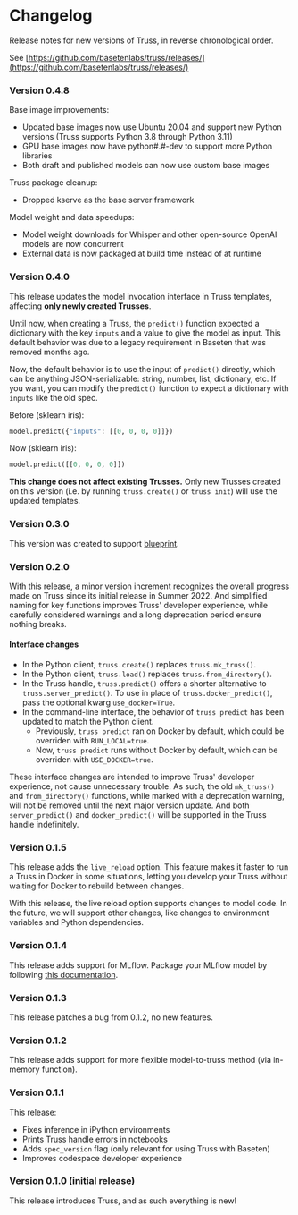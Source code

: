 # Changelog

Release notes for new versions of Truss, in reverse chronological order.

See [https://github.com/basetenlabs/truss/releases/](https://github.com/basetenlabs/truss/releases/)

### Version 0.4.8

Base image improvements:

* Updated base images now use Ubuntu 20.04 and support new Python versions (Truss supports Python 3.8 through Python 3.11)
* GPU base images now have python#.#-dev to support more Python libraries
* Both draft and published models can now use custom base images

Truss package cleanup:

* Dropped kserve as the base server framework

Model weight and data speedups:

* Model weight downloads for Whisper and other open-source OpenAI models are now concurrent
* External data is now packaged at build time instead of at runtime

### Version 0.4.0

This release updates the model invocation interface in Truss templates, affecting **only newly created Trusses**.

Until now, when creating a Truss, the `predict()` function expected a dictionary with the key `inputs` and a value to give the model as input. This default behavior was due to a legacy requirement in Baseten that was removed months ago.

Now, the default behavior is to use the input of `predict()` directly, which can be anything JSON-serializable: string, number, list, dictionary, etc. If you want, you can modify the `predict()` function to expect a dictionary with `inputs` like the old spec.

Before (sklearn iris):

```python
model.predict({"inputs": [[0, 0, 0, 0]]})
```

Now (sklearn iris):

```python
model.predict([[0, 0, 0, 0]])
```

**This change does not affect existing Trusses.** Only new Trusses created on this version (i.e. by running `truss.create()` or `truss init`) will use the updated templates.

### Version 0.3.0

This version was created to support [blueprint](https://blueprint.baseten.co).

### Version 0.2.0

With this release, a minor version increment recognizes the overall progress made on Truss since its initial release in Summer 2022. And simplified naming for key functions improves Truss' developer experience, while carefully considered warnings and a long deprecation period ensure nothing breaks.

#### Interface changes

* In the Python client, `truss.create()` replaces `truss.mk_truss()`.
* In the Python client, `truss.load()` replaces `truss.from_directory()`.
* In the Truss handle, `truss.predict()` offers a shorter alternative to `truss.server_predict()`. To use in place of `truss.docker_predict()`, pass the optional kwarg `use_docker=True`.
* In the command-line interface, the behavior of `truss predict` has been updated to match the Python client.
  * Previously, `truss predict` ran on Docker by default, which could be overriden with `RUN_LOCAL=true`.
  * Now, `truss predict` runs without Docker by default, which can be overriden with `USE_DOCKER=true`.

These interface changes are intended to improve Truss' developer experience, not cause unnecessary trouble. As such, the old `mk_truss()` and `from_directory()` functions, while marked with a deprecation warning, will not be removed until the next major version update. And both `server_predict()` and `docker_predict()` will be supported in the Truss handle indefinitely.

### Version 0.1.5

This release adds the `live_reload` option. This feature makes it faster to run a Truss in Docker in some situations, letting you develop your Truss without waiting for Docker to rebuild between changes.

With this release, the live reload option supports changes to model code. In the future, we will support other changes, like changes to environment variables and Python dependencies.

### Version 0.1.4

This release adds support for MLflow. Package your MLflow model by following [this documentation](create/mlflow.md).

### Version 0.1.3

This release patches a bug from 0.1.2, no new features.

### Version 0.1.2

This release adds support for more flexible model-to-truss method (via in-memory function).

### Version 0.1.1

This release:

* Fixes inference in iPython environments
* Prints Truss handle errors in notebooks
* Adds `spec_version` flag (only relevant for using Truss with Baseten)
* Improves codespace developer experience

### Version 0.1.0 (initial release)

This release introduces Truss, and as such everything is new!
